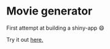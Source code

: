 # Movie generator
First attempt at building a shiny-app :smile:

Try it out [here.](https://sagevdbrand.shinyapps.io/moviegenerator/)
